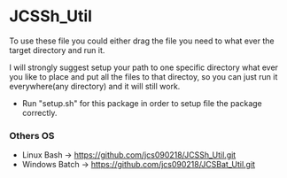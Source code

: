 # JCSSh_Util

To use these file you could either drag the file you need to what
ever the target directory and run it.

I will strongly suggest setup your path to one specific directory
what ever you like to place and put all the files to that directoy,
so you can just run it everywhere(any directory) and it will still
work.

* Run "setup.sh" for this package in order to setup file the
  package correctly.


### Others OS
* Linux Bash -> https://github.com/jcs090218/JCSSh_Util.git
* Windows Batch -> https://github.com/jcs090218/JCSBat_Util.git
